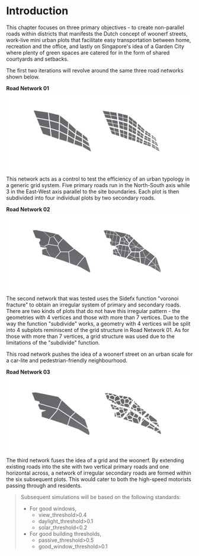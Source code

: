 # Introduction

This chapter focuses on three primary objectives - to create non-parallel roads within districts that manifests the Dutch concept of woonerf streets, work-live mini urban plots that facilitate easy transportation between home, recreation and the office, and lastly on Singapore's idea of a Garden City where plenty of green spaces are catered for in the form of shared courtyards and setbacks.

The first two iterations will revolve around the same three road networks shown below.

**Road Network 01**
![Arterial Road Network 1](./imgs/road2.png)
This network acts as a control to test the efficiency of an urban typology in a generic grid system. Five primary roads run in the North-South axis while 3 in the East-West axis parallel to the site boundaries. Each plot is then subdivided into four individual plots by two secondary roads.

**Road Network 02**
![Arterial Road Network 2](./imgs/road3.png)
The second network that was tested uses the Sidefx function "voronoi fracture" to obtain an irregular system of primary and secondary roads. There are two kinds of plots that do not have this irregular pattern - the geometries with 4 vertices and those with more than 7 vertices. Due to the way the function "subdivide" works, a geometry with 4 vertices will be split into 4 subplots reminiscent of the grid structure in Road Network 01. As for those with more than 7 vertices, a grid structure was used due to the limitations of the "subdivide" function.

This road network pushes the idea of a woonerf street on an urban scale for a car-lite and pedestrian-friendly neighbourhood. 

**Road Network 03**
![Arterial Road Network 3](./imgs/road1.jpg)
The third network fuses the idea of a grid and the woonerf. By extending existing roads into the site with two vertical primary roads and one horizontal across, a network of irregular secondary roads are formed within the six subsequent plots. This would cater to both the high-speed motorists passing through and residents.

> Subsequent simulations will be based on the following standards:
> * For good windows,
>   * view_threshold>0.4
>   * daylight_threshold>0.1
>   * solar_threshold<0.2
> * For good building thresholds,
>   * passive_threshold>0.5
>   * good_window_threshold>0.1
